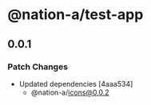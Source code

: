 # @nation-a/test-app

## 0.0.1

### Patch Changes

- Updated dependencies [4aaa534]
  - @nation-a/icons@0.0.2
